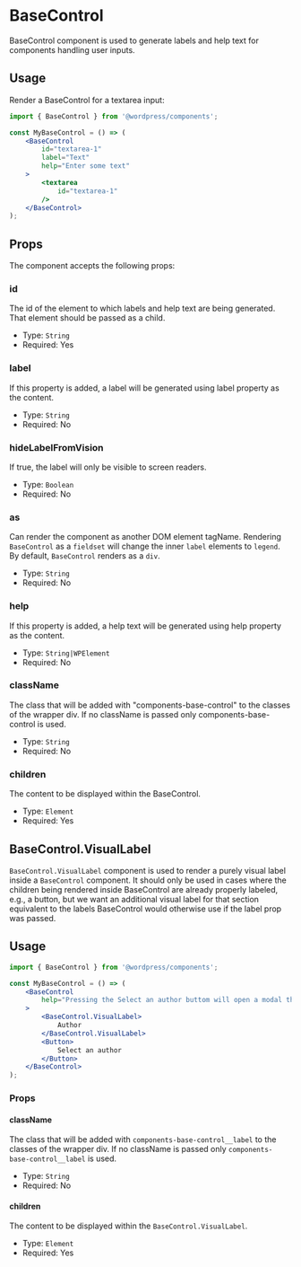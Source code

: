 # BaseControl

BaseControl component is used to generate labels and help text for components handling user inputs.


## Usage

Render a BaseControl for a textarea input:
```jsx
import { BaseControl } from '@wordpress/components';

const MyBaseControl = () => (
	<BaseControl
		id="textarea-1"
		label="Text"
		help="Enter some text"
	>
		<textarea
			id="textarea-1"
		/>
	</BaseControl>
);
```

## Props

The component accepts the following props:

### id

The id of the element to which labels and help text are being generated. That element should be passed as a child.

- Type: `String`
- Required: Yes


### label

If this property is added, a label will be generated using label property as the content.

- Type: `String`
- Required: No

### hideLabelFromVision

If true, the label will only be visible to screen readers.

- Type: `Boolean`
- Required: No

### as

Can render the component as another DOM element tagName. Rendering `BaseControl` as a `fieldset` will change the inner `label` elements to `legend`. By default, `BaseControl` renders as a `div`.

- Type: `String`
- Required: No


### help

If this property is added, a help text will be generated using help property as the content.

- Type: `String|WPElement`
- Required: No

### className

The class that will be added with "components-base-control" to the classes of the wrapper div.
If no className is passed only components-base-control is used.

- Type: `String`
- Required: No

### children

The content to be displayed within the BaseControl.

- Type: `Element`
- Required: Yes

## BaseControl.VisualLabel

`BaseControl.VisualLabel` component is used to render a purely visual label inside a `BaseControl` component.
It should only be used in cases where the children being rendered inside BaseControl are already properly labeled, e.g., a button, but we want an additional visual label for that section equivalent to the labels BaseControl would otherwise use if the label prop was passed.


## Usage
```jsx
import { BaseControl } from '@wordpress/components';

const MyBaseControl = () => (
	<BaseControl
		help="Pressing the Select an author buttom will open a modal that allows an advanced mechanism for author selection"
	>
		<BaseControl.VisualLabel>
			Author
		</BaseControl.VisualLabel>
		<Button>
			Select an author
		</Button>
	</BaseControl>
);
```

### Props

#### className

The class that will be added with `components-base-control__label` to the classes of the wrapper div.
If no className is passed only `components-base-control__label` is used.

- Type: `String`
- Required: No

#### children

The content to be displayed within the `BaseControl.VisualLabel`.

- Type: `Element`
- Required: Yes
